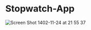 # Stopwatch-App

![Screen Shot 1402-11-24 at 21 55 37](https://github.com/HKJ91/Stopwatch-App/assets/74920157/043c3582-5c31-411a-b5bf-0c81e4e55a93)

